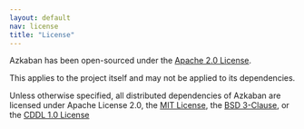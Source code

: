 ```yaml
---
layout: default
nav: license
title: "License"
---
```


Azkaban has been open-sourced under the [Apache 2.0 License](http://www.apache.org/licenses/LICENSE-2.0).

This applies to the project itself and may not be applied to its dependencies.

Unless otherwise specified, all distributed dependencies of Azkaban are licensed under Apache License 2.0, the [MIT License](http://opensource.org/licenses/MIT), the [BSD 3-Clause](http://opensource.org/licenses/BSD-3-Clause), or the [CDDL 1.0 License](http://opensource.org/licenses/CDDL-1.0)
